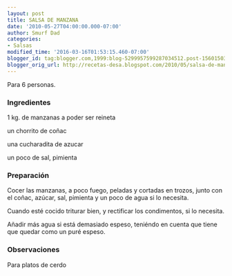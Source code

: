 ```yaml
---
layout: post
title: SALSA DE MANZANA
date: '2010-05-27T04:00:00.000-07:00'
author: Smurf Dad
categories:
- Salsas
modified_time: '2016-03-16T01:53:15.460-07:00'
blogger_id: tag:blogger.com,1999:blog-5299957599287034512.post-1560150342098813975
blogger_orig_url: http://recetas-desa.blogspot.com/2010/05/salsa-de-manzana.html
---
```


Para 6 personas.

<h3>Ingredientes</h3>


1 kg. de manzanas a poder ser reineta

un chorrito de co&ntilde;ac

una cucharadita de azucar

un poco de sal, pimienta

<h3>Preparaci&oacute;n</h3>


Cocer las manzanas, a poco fuego, peladas y cortadas en trozos, junto con el co&ntilde;ac, az&uacute;car, sal, pimienta y un poco de agua si lo necesita.

Cuando est&eacute; cocido triturar bien, y rectificar los condimentos, si lo necesita.

A&ntilde;adir m&aacute;s agua si est&aacute; demasiado espeso, teni&eacute;ndo en cuenta que tiene que quedar como un pur&eacute; espeso.

<h3>Observaciones</h3>


Para platos de cerdo

